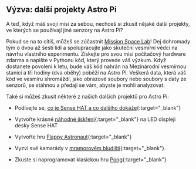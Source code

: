 ## Výzva: další projekty Astro Pi

A teď, když máš svoji misi za sebou, nechceš si zkusit nějaké další projekty, ve kterých se používají jiné senzory na Astro Pi?

Pokud se na to cítíš, můžeš se zúčastnit [Mission Space Lab](https://astro-pi.org/missions/space-lab/)! Dej dohromady tým o dvou až šesti lidí a spolupracujte jako skuteční vesmírní vědci na návrhu vlastního experimentu. Získejte pro svou misi počítačový hardware zdarma a napište v Pythonu kód, který provede váš výzkum. Když dostanete povolení k letu, bude váš kód nahrán na Mezinárodní vesmírnou stanici a tři hodiny (dva oběhy) poběží na Astro Pi. Veškerá data, která váš kód ve vesmíru shromáždí, jako obrazové soubory nebo soubory s daty ze senzorů, se stáhnou a předají se vám, abyste je mohli analyzovat.

Také si můžeš zkusit některé z našich dalších projektů pro Astro Pi:

+ Podívejte se, [co je Sense HAT a co dalšího dokáže](https://projects.raspberrypi.org/cs-CZ/projects/getting-started-with-the-sense-hat){:target="_blank"}

+ Vytvořte krásné [náhodné jiskření](https://projects.raspberrypi.org/cs-CZ/projects/sense-hat-random-sparkles){:target="_blank"} na LED displeji desky Sense HAT

+ Vytvořte hru [Flappy Astronaut](https://projects.raspberrypi.org/cs-CZ/projects/flappy-astronaut){:target="_blank"}

+ Vyzvi své kamarády v [mramorovém bludišti](https://projects.raspberrypi.org/en/projects/sense-hat-marble-maze){:target="_blank"}.

+ Zkuste si naprogramovat klasickou hru [Pong](https://projects.raspberrypi.org/cs-CZ/projects/sense-hat-pong){:target="_blank"}
